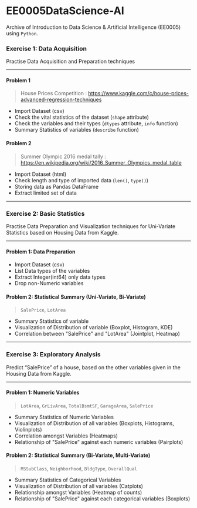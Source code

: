 # EE0005DataScience-AI
Archive of Introduction to Data Science &amp; Artificial Intelligence (EE0005) using `Python`.  
### Exercise 1: Data Acquisition
Practise Data Acquisition and Preparation techniques
***
#### Problem 1
>House Prices Competition : https://www.kaggle.com/c/house-prices-advanced-regression-techniques
- Import Dataset (csv)
- Check the vital statistics of the dataset (`shape` attribute)
- Check the variables and their types (`dtypes` attribute, `info` function)
- Summary Statistics of variables (`describe` function) 
#### Problem 2
>Summer Olympic 2016 medal tally : https://en.wikipedia.org/wiki/2016_Summer_Olympics_medal_table
- Import Dataset (html)
- Check length and type of imported data (`len()`, `type()`)
- Storing data as Pandas DataFrame
- Extract limited set of data
***
### Exercise 2: Basic Statistics
Practise Data Preparation and Visualization techniques for Uni-Variate Statistics based on Housing Data from Kaggle.
***
#### Problem 1: Data Preparation
- Import Dataset (csv)
- List Data types of the variables
- Extract Integer(int64) only data types
- Drop non-Numeric variables
#### Problem 2: Statistical Summary (Uni-Variate, Bi-Variate)
>`SalePrice`, `LotArea`
- Summary Statistics of variable
- Visualization of Distribution of variable (Boxplot, Histogram, KDE)
- Correlation between "SalePrice" and "LotArea" (Jointplot, Heatmap)
***
### Exercise 3: Exploratory Analysis
Predict “SalePrice” of a house, based on the other variables given in the Housing Data from Kaggle.<br>
***
#### Problem 1: Numeric Variables
>`LotArea`, `GrLivArea`, `TotalBsmtSF`, `GarageArea`, `SalePrice`
- Summary Statistics of Numeric Variables <br>
- Visualization of Distribution of all variables (Boxplots, Histograms, Violinplots) <br>
- Correlation amongst Variables (Heatmaps) <br>
- Relationship of "SalePrice" against each numeric variables (Pairplots) <br>
#### Problem 2: Statistical Summary (Bi-Variate, Multi-Variate)
>`MSSubClass`, `Neighborhood`, `BldgType`, `OverallQual`
- Summary Statistics of Categorical Variables <br>
- Visualization of Distribution of all variables (Catplots) <br>
- Relationship amongst Variables (Heatmap of counts) <br>
- Relationship of "SalePrice" against each categorical variables (Boxplots)
